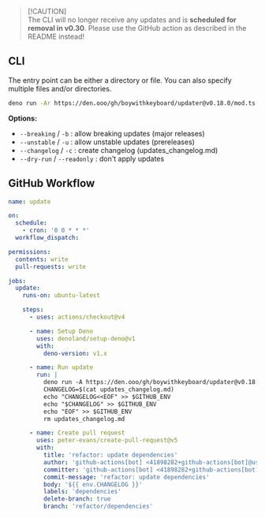 > [!CAUTION]\
> The CLI will no longer receive any updates and is **scheduled for removal in
> v0.30**. Please use the GitHub action as described in the README instead!

## CLI

The entry point can be either a directory or file. You can also specify multiple
files and/or directories.

```bash
deno run -Ar https://den.ooo/gh/boywithkeyboard/updater@v0.18.0/mod.ts ./deno.json
```

**Options:**

- `--breaking` / `-b` : allow breaking updates (major releases)
- `--unstable` / `-u` : allow unstable updates (prereleases)
- `--changelog` / `-c` : create changelog (updates_changelog.md)
- `--dry-run` / `--readonly` : don't apply updates

## GitHub Workflow

```yml
name: update

on:
  schedule:
    - cron: '0 0 * * *'
  workflow_dispatch:

permissions:
  contents: write
  pull-requests: write

jobs:
  update:
    runs-on: ubuntu-latest

    steps:
      - uses: actions/checkout@v4

      - name: Setup Deno
        uses: denoland/setup-deno@v1
        with:
          deno-version: v1.x

      - name: Run update
        run: |
          deno run -A https://den.ooo/gh/boywithkeyboard/updater@v0.18.0/mod.ts -c
          CHANGELOG=$(cat updates_changelog.md)
          echo "CHANGELOG<<EOF" >> $GITHUB_ENV
          echo "$CHANGELOG" >> $GITHUB_ENV
          echo "EOF" >> $GITHUB_ENV
          rm updates_changelog.md

      - name: Create pull request
        uses: peter-evans/create-pull-request@v5
        with:
          title: 'refactor: update dependencies'
          author: 'github-actions[bot] <41898282+github-actions[bot]@users.noreply.github.com>'
          committer: 'github-actions[bot] <41898282+github-actions[bot]@users.noreply.github.com>'
          commit-message: 'refactor: update dependencies'
          body: '${{ env.CHANGELOG }}'
          labels: 'dependencies'
          delete-branch: true
          branch: 'refactor/dependencies'
```

